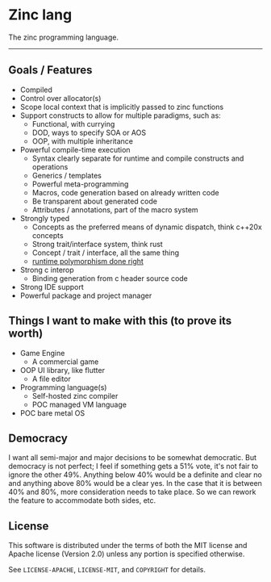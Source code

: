 # Zinc lang

The zinc programming language.

---

## Goals / Features

- Compiled
- Control over allocator(s)
- Scope local context that is implicitly passed to zinc functions
- Support constructs to allow for multiple paradigms, such as:
  - Functional, with currying
  - DOD, ways to specify SOA or AOS
  - OOP, with multiple inheritance
- Powerful compile-time execution
  - Syntax clearly separate for runtime and compile constructs and operations
  - Generics / templates
  - Powerful meta-programming
  - Macros, code generation based on already written code
  - Be transparent about generated code
  - Attributes / annotations, part of the macro system
- Strongly typed
  - Concepts as the preferred means of dynamic dispatch, think c++20x concepts
  - Strong trait/interface system, think rust
  - Concept / trait / interface, all the same thing
  - [runtime polymorphism done right](https://github.com/ldionne/dyno)
- Strong c interop
  - Binding generation from c header source code
- Strong IDE support
- Powerful package and project manager

## Things I want to make with this (to prove its worth)

- Game Engine
  - A commercial game
- OOP UI library, like flutter
  - A file editor
- Programming language(s)
  - Self-hosted zinc compiler
  - POC managed VM language
- POC bare metal OS

## Democracy

I want all semi-major and major decisions to be somewhat democratic.
But democracy is not perfect; I feel if something gets a 51% vote, it's not fair to ignore the other 49%.
Anything below 40% would be a definite and clear no and anything above 80% would be a clear yes.
In the case that it is between 40% and 80%, more consideration needs to take place.
So we can rework the feature to accommodate both sides, etc.

## License

This software is distributed under the terms of both the MIT license and Apache license (Version 2.0) unless any portion is specified otherwise.

See `LICENSE-APACHE`, `LICENSE-MIT`, and `COPYRIGHT` for details.
